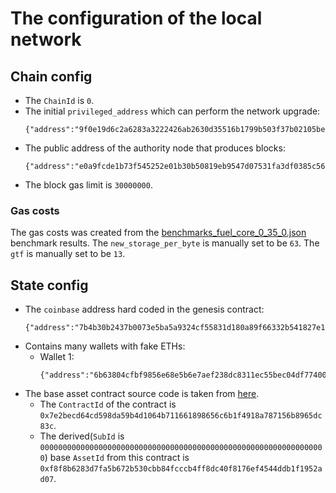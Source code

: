 # The configuration of the local network

## Chain config
- The `ChainId` is `0`.
- The initial `privileged_address` which can perform the network upgrade:
    ```shell
    {"address":"9f0e19d6c2a6283a3222426ab2630d35516b1799b503f37b02105bebe1b8a3e9","secret":"d80a243ef91956f626d1dad2f23bdfeb73fd0b363282b1eb2227ac5964144afb","type":"block_production"}
    ```
- The public address of the authority node that produces blocks: 
    ```shell
    {"address":"e0a9fcde1b73f545252e01b30b50819eb9547d07531fa3df0385c5695736634d","secret":"4dd0cdca64ef56a01fc81891f9beb6d898f19a22b2e287bce91d807fdf46589a","type":"block_production"}
    ```
- The block gas limit is `30000000`.

### Gas costs

The gas costs was created from the [benchmarks_fuel_core_0_35_0.json](benchmarks_fuel_core_0_35_0.json) benchmark results.
The `new_storage_per_byte` is manually set to be `63`.
The `gtf` is manually set to be `13`.

## State config
- The `coinbase` address hard coded in the genesis contract: 
    ```shell
    {"address":"7b4b30b2437b0073e5ba5a9324cf55831d180a89f66332b541827e12e647b751","secret":"9e24cfa071f6c1c4984a17ecf18061a8d0c9c304e7dd7703788bd122bd578650","type":"block_production"}
    ```
- Contains many wallets with fake ETHs:
  - Wallet 1:
    ```shell
    {"address":"6b63804cfbf9856e68e5b6e7aef238dc8311ec55bec04df774003a2c96e0418e","secret":"de97d8624a438121b86a1956544bd72ed68cd69f2c99555b08b1e8c51ffd511c","type":"block_production"}
    ```
- The base asset contract source code is taken from [here](https://github.com/FuelLabs/fuel-bridge/tree/b0ebf0b01a903f1866156b7c370ff03d6fb4ec49/packages/base-asset).
  - The `ContractId` of the contract is `0x7e2becd64cd598da59b4d1064b711661898656c6b1f4918a787156b8965dc83c`.
  - The derived(`SubId` is `0000000000000000000000000000000000000000000000000000000000000000`) base `AssetId` from this contract is `0xf8f8b6283d7fa5b672b530cbb84fcccb4ff8dc40f8176ef4544ddb1f1952ad07`.
